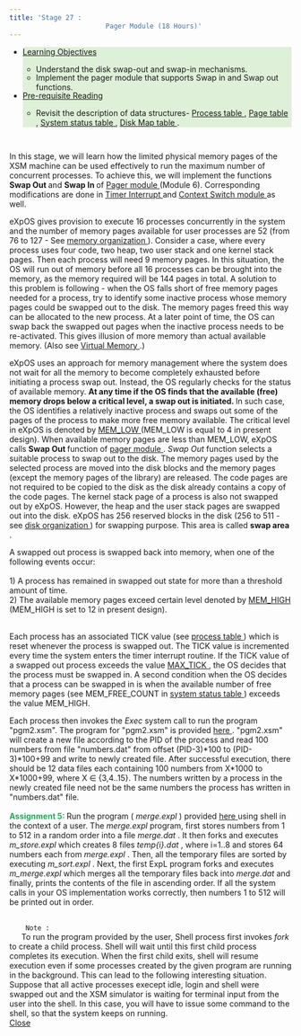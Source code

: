 ```yaml
---
title: 'Stage 27 :
                        Pager Module (18 Hours)'
---
```

<div class="panel-collapse collapse" id="collapse27">
 <div class="panel-body">
  <!--Begin Learning Objectives-->
  <div class="container col-md-12">
   <div class="section_area">
    <ul class="list-group">
     <li class="list-group-item" style="background:#dff0d8">
      <span class="fa fa-book">
      </span>
      <a data-toggle="collapse" href="#lo27">
       Learning
                                Objectives
      </a>
      <div class="panel-collapse expand" id="lo27">
       <ul>
        <li style="margin-bottom: -2px">
         <span class="fa fa-hand-o-right">
         </span>
         Understand the disk swap-out and swap-in mechanisms.
        </li>
        <li style="margin-bottom: -2px">
         <span class="fa fa-hand-o-right">
         </span>
         Implement the pager module that supports Swap in and Swap out functions.
        </li>
       </ul>
      </div>
     </li>
     <li class="list-group-item" style="background:#dff0d8">
      <span class="fa fa-book">
      </span>
      <a data-toggle="collapse" href="#lo27a">
       Pre-requisite Reading
      </a>
      <div class="panel-collapse expand" id="lo27a">
       <ul>
        <li style="margin-bottom: -2px">
         <span class="fa fa-hand-o-right">
         </span>
         Revisit the description of data structures-
         <a href="os_design-files/process_table.html" target="_blank">
          Process table
         </a>
         ,
         <a href="os_design-files/process_table.html#per_page_table" target="_blank">
          Page table
         </a>
         ,
         <a href="os_design-files/mem_ds.html#ss_table" target="_blank">
          System
                          status table
         </a>
         ,
         <a href="os_design-files/process_table.html#disk_map_table" target="_blank">
          Disk
                          Map table
         </a>
         .
        </li>
       </ul>
      </div>
     </li>
    </ul>
   </div>
  </div>
  <!--End Learning Objectives-->
  <br/>
  <p>
   In this stage, we will learn how the limited physical memory pages of the XSM machine can be used effectively to run the maximum number of concurrent processes. To achieve this, we will implement the functions
   <b>
    Swap Out
   </b>
   and
   <b>
    Swap In
   </b>
   of
   <a href="os_modules/Module_6.html" target="_blank">
    Pager module
   </a>
   (Module 6). Corresponding modifications are done in
   <a href="os_design-files/timer.html" target="_blank">
    Timer Interrupt
   </a>
   and
   <a href="os_modules/Module_5.html" target="_blank">
    Context
                          Switch module
   </a>
   as well.
  </p>
  <p>
   eXpOS gives provision to execute 16 processes concurrently in the system and the number of memory pages available for user processes are 52 (from 76 to 127 - See
   <a href="os_implementation.html" target="_blank">
    memory organization
   </a>
   ). Consider a case, where every process uses four
                        code, two heap, two user stack and one kernel stack pages. Then each process will need 9 memory
                        pages. In this situation, the OS will run out of memory before all 16 processes can be brought
                        into the memory, as the memory required will be 144 pages in total. A solution to this problem
                        is following - when the OS falls short of free memory pages needed for a process, try to
                        identify some inactive process whose memory pages could be swapped out to the disk. The memory
                        pages freed this way can be allocated to the new process. At a later point of time, the OS can
                        swap back the swapped out pages when the inactive process needs to be re-activated. This gives
                        illusion of more memory than actual available memory.
                        (Also see
   <a href="https://en.wikipedia.org/wiki/Virtual_memory" target="_blank">
    Virtual Memory
   </a>
   .)
  </p>
  <p>
   eXpOS uses an approach for memory management where the system does not wait for all the memory
                        to become completely exhausted before initiating a process swap out. Instead, the OS regularly
                        checks for the status of available memory.
   <b>
    At any time if the OS finds that the available
                          (free) memory drops below a critical level, a swap out is initiated.
   </b>
   In such case, the OS
                        identifies a relatively inactive process and swaps out some of the pages of the process to make
                        more free memory available. The critical level in eXpOS is denoted by
   <a href="support_tools-files/constants.html" target="_blank">
    MEM_LOW
   </a>
   (MEM_LOW is equal to 4 in present design). When available memory
                        pages are less than MEM_LOW, eXpOS calls
   <b>
    Swap Out
   </b>
   function of
   <a href="os_modules/Module_6.html" target="_blank">
    pager module
   </a>
   .
   <i>
    Swap Out
   </i>
   function selects a suitable process to swap
                        out to the disk. The memory pages used by the selected process are moved into the disk blocks
                        and the memory pages (except the memory pages of the library) are released. The code pages are not
                        required to be copied to the disk as the disk already contains a copy of the code pages. The kernel stack page of a process is also not swapped out by eXpOS. However, the
                        heap and the user stack pages are swapped out into the disk. eXpOS has
                        256 reserved blocks in the disk (256 to 511 - see
   <a href="os_implementation.html" target="_blank">
    disk organization
   </a>
   ) for swapping purpose. This area is called
   <b>
    swap area
   </b>
   .
  </p>
  <p>
   A swapped out process is swapped back into memory, when one of the following events occur:
   <br/>
   <br/>
   1) A process has remained in swapped out state for more than a threshold amount of time.
   <br/>
   2) The available memory pages exceed
                        certain level denoted by
   <a href="support_tools-files/constants.html" target="_blank">
    MEM_HIGH
   </a>
   (MEM_HIGH is set to 12 in present design).
   <br/>
   <br/>
  </p>
  <p>
   Each process has an associated TICK value (see
   <a href="os_design-files/process_table.html" target="_blank">
    process table
   </a>
   ) which is reset
                            whenever the process is swapped out.  The TICK value is incremented every time
                            the system enters the timer interrupt routine.  If the TICK value of a swapped out
                            process exceeds the value
   <a href="support_tools-files/constants.html#swap" target="_blank">
    MAX_TICK
   </a>
   , the OS decides that the process must be swapped in.
                            A second condition when the OS decides that a process can be swapped in is when
                            the available number of free memory pages (see MEM_FREE_COUNT in
   <a href="os_design-files/mem_ds.html#ss_table" target="_blank">
    system status table
   </a>
   ) exceeds the value MEM_HIGH.
  </p>
  <!-- <p>
                        When one of the above conditions occur, 
                        eXpOS calls <b>Swap In</b> function of the pager module. <i>Swap In</i> function selects
                        a suitable swapped out process to swap back into the memory. New memory pages are allocated to the process and
                        disk blocks corresponding to the process are loaded into the allocated memory pages.
                        </p>
                        
                        <p>The exact details of the strategy used by eXpOS to select a suitable process for Swap In/Out will be discussed later.</p>-->
  <p>
   When does the OS check for MEM_LOW/MEM_HIGH condition? This is done in the
   <a href="os_design-files/timer.html" target="_blank">
    timer interrupt handler
   </a>
   . Since the system enters the timer routine at regular intervals, this design ensures that
                        regular monitoring of TICK/MEM_FREE_COUNT is achieved.
  </p>
  <p>
   We will modify the timer interrupt handler in the following way.  Whenever it is entered from the context of any process
   <b>
    except
   </b>
   a special
   <b>
    swapper daemon process
   </b>
   (to be described later), the handler will inspect the TICK status of the swapped out processes and the memory availability status in the system status table to decide whether a swap-in/swap-out must be initiated.  If swap-in/swap-out is needed, the timer will set the PAGING_STATUS field in the system status table to SWAP_IN/SWAP_OUT appropriately to inform the 
                        scheduler about the need for a swap-in/swap-out.  The timer handler then passes control 
                        to the scheduler. Note that the timer does not initiate any swap-in/swap-out now.  We will describe the actions performed when the timer interrupt handler is entered from the context of the swapper daemon soon below.
  </p>
  <p>
   We will modify the eXpOS scheduler to schedule the swapper daemon whenever PAGING_STATUS field in the system status table is set to SWAP_IN/SWAP_OUT.   
                        The OS reserves PID=15 for the swapper daemon process.  (Thus the swapper daemon joins login, shell and idle processess as special processess initiated by the kernel.)
   <b>
    The swapper daemon shares the code of the idle process, and is essentially a duplicate 
                        idle process running with a different PID. Its sole purpose is to set up a user context for swapping operations.
   </b>
   A consequence of the introduction of the swapper daemon is that only 12 user applications can run concurrently now.
  </p>
  <p>
   If the timer interrupt handler is entered from the context of the swapper daemon, then it will call the Swap-in/Swap-out functions of the pager module after inspecting
                         the value of PAGING_STATUS in the system status table.
   <b>
    Thus, swap-in/swap out will be initiated by the timer interrupt handler only from the context of the swapper daemon.
   </b>
  </p>
  <p>
   While swapping is ongoing, the swapper daemon may get blocked when
                            swap-in/swap-out operation waits for a disk-memory transfer. The OS scheduler 
                            will run the Idle process in such case. Note that the Idle process   
                            will never get blocked, and can always be scheduled whenever no other process is 
                            ready to run.
  </p>
  <p>
   Once a swap-in/swap-out is initiated from the timer, the OS scheduler will not schedule any process other than
                          the swapper daemon or the idle process until the swap-in/swap-out is completed.
                          This policy is taken to avoid unpredicatable conditions that can arise if other processes
                          rapidly acquire/release memory and change the memory availability in the system while a swap
                          operation is ongoing. This design, though not very efficient, is simple to implement and
                        yet achieves the goal
                        of having the full quota of 16 process in concurrent execution. (Note that the size of
                        the process table in the eXpOS implementation outlined here limits the number of concurrent
                        processes to 16).
  </p>
  <p>
   The algorithms for Swap-in and Swap-out are implemented in the
   <a href="os_modules/Module_6.html" target="_blank">
    Pager Module
   </a>
   (Module 6).
  </p>
  <br/>
  <br/>
  <b style="font-size: 20px">
   Modifications to Timer Interrupt
  </b>
  <br/>
  <br/>
  <br/>
  <figure style="text-align: center;">
   <img src="img/roadmap/timer_interrupt.png" style="display:block;margin-left:auto;margin-right:auto"/>
   <br/>
   <figcaption>
    Control flow for timer interrupt
   </figcaption>
  </figure>
  <br/>
  <br/>
  <p>
   Timer interrupt handler is modified as follows:
  </p>
  <p>
   The handler must check whether the current process is the
   <a href="os_design-files/misc.html#swapper" target="_blank">
    swapper daemon
   </a>
   .  
                        This condition can happen only when a swap operation is to be initiated.  
                        In this case, PAGING_STATUS field of the system status table must be checked
                        and Swap_in/Swap_out function of the pager module must be invoked appropriately (SWAP_OUT = 1 and SWAP_IN = 2).
  </p>
  <p>
   If the current process is the idle process, there are two possibilities.
                        If swapping is ongoing (check PAGING_STATUS), one can infer that Idle
                        was scheduled because the swapper daemon was blocked.  In this case, the 
                        timer must invoke the scheduler.  (The scheduler will run Idle again if
                        the daemon is not unblocked.  Otherwise, the daemon will be scheduled.)
                        The second possibility is that swapping was not on-going.  This case is
                        not different from the condition to be checked when timer is entered from
                        any process other than the paging process, and will be descibed next.
  </p>
  <p>
   Generally, when the timer handler is entered from a process when scheduling
                        was not on, the handler must decide whether normal scheduling shall continue
                        or swap-in/swap-out must be inititiated.  Swap-in must be initiated if 
                        the value of MEM_FREE COUNT in the system status table is below MEM_LOW.
                        Swap-out must be inititated if either a) memory availability is high (MEM_FREE_COUNT
                        value exceeds MEM_HIGH) or b) some swapped process has TICK value exceeding 
                        the threshold MAX_TICK.
  </p>
  <br/>
  <p>
   Another modification in the Timer interrupt is to increment the TICK field in the
   <a href="os_design-files/process_table.html" target="_blank">
    process table
   </a>
   of every NON-TERMINATED process. When a process is created
                        by the Fork system call, the TICK value of the process is set to 0 in the process table. Each
                        time the system enters the timer interrupt handler, the TICK value of the process is
                        incremented. The TICK value of a process is reset to zero whenever the process is swapped out
                        or swapped in. Thus the tick value of a process that is not swapped out indicates for how long
                        that process had been in memory without being swapped out. Similarly, the tick value of a
                        swapped out process indicates how long the process had been in swapped state. The
                        swap-in/swap-out algorithms will use the value of TICK to determine the process which had been
                        in swapped state (or not swapped state) for the longest time for swapping in (or out).
  </p>
  <p style="text-indent: 0px">
   Modify Timer Interrupt implemented in earlier stages according to the
                        detailed algorithm given
   <a href="os_design-files/timer.html" target="_blank">
    here
   </a>
   .
  </p>
  <br/>
  <br/>
  <b style="font-size: 20px">
   Pager Module (Module 6)
  </b>
  <br/>
  <br/>
  <p>
   Pager module is responsible for selecting processes to swap-out/swap-in and also to conduct
                        the swap-out/swap-in operations for effective memory management.
  </p>
  <br/>
  <ol style="list-style-type: decimal; margin-left: 2px">
   <li>
    <b>
     Swap Out (function number = 1,
     <a href="os_modules/Module_6.html" target="_blank">
      Pager
                              module
     </a>
     )
    </b>
   </li>
   <br/>
   <figure style="text-align: center;">
    <img src="img/roadmap/swap_out.png" style="display:block;margin-left:auto;margin-right:auto"/>
    <br/>
    <figcaption>
     Control flow for
     <b>
      Swap Out
     </b>
    </figcaption>
   </figure>
   <br/>
   <br/>
   <p>
    Swap Out function is invoked from the
    <a href="os_design-files/timer.html" target="_blank">
     timer
                            interrupt handler
    </a>
    and does not take any arguments. As mentioned earlier, the timer interrupt handler will invoke Swap Out only from the context of the
    <b>
     Swapper Daemon
    </b>
    .
   </p>
   <p>
    Swap Out function first chooses a suitable process for swapping out into the disk.  The processes which are not running and are in WAIT_PROCESS or
                          WAIT_SEMAPHORE state are considered first for swapping out (why?). When no such process is
                          found, the process which has stayed longest in the memory is selected for swapping out into
                          the disk. To detect the processes which has stayed longest in the memory, the TICK field in
                          the
    <a href="os_design-files/process_table.html" target="_blank">
     process table
    </a>
    is used.
                          Thus the process with the highest TICK is selected for swapping out.
   </p>
   <p>
    Now that, a process is selected to swap out, the TICK field for the selected process is
                          initialized to 0. (From now on, the TICK field must count for what amount of time the process has been in memory).  The code pages for the swapping-out process are released and the page table
                          entries of the code pages are invalidated. The process selected for swapping out, can have
                          shared heap pages. To simplify implementation, shared heap pages are not swapped out into the
                          disk. Again, to simplify implementation, the kernel stack page is also not swapped out. Non-shared heap pages and user stack pages are stored in the swap
                          area in the disk.
    <b>
     Get Swap Block
    </b>
    function of the
    <a href="os_modules/Module_2.html" target="_blank">
     memory manager module
    </a>
    is invoked to find free blocks in the swap area.
                          These memory pages are stored into the allocated disk blocks by invoking
    <b>
     Disk Store
    </b>
    function of the
    <a href="os_modules/Module_4.html" target="_blank">
     device manager module
    </a>
    and
    <a href="os_design-files/process_table.html#disk_map_table" target="_blank">
     disk map
                            table
    </a>
    is updated with the disk numbers of corresponding pages. Memory pages of the
                          process are released using
    <b>
     Release Page
    </b>
    function of memory manager module and page
                          table entries for these swapped out pages are invalidated. Also the SWAP FLAG in the process table of the
                          swapped out process is set to 1, indicating that the process is swapped out.
   </p>
   <p>
    <b>
     Finally, the PAGING_STATUS in the System Status Table is reset to 0. This step informs the scheduler that the swap operation is complete and normal scheduling can be resumed.
    </b>
   </p>
   <p style="text-indent: 0px">
    Implement
    <i>
     Swap Out
    </i>
    function using the detailed algorithm
                          given in the pager module link above.
   </p>
   <br/>
   <li>
    <b>
     Swap In (function number = 2,
     <a href="os_modules/Module_6.html" target="_blank">
      Pager
                              module
     </a>
     )
    </b>
   </li>
   <br/>
   <br/>
   <figure style="text-align: center;">
    <img src="img/roadmap/swap_in.png" style="display:block;margin-left:auto;margin-right:auto"/>
    <br/>
    <figcaption>
     Control flow for
     <b>
      Swap In
     </b>
    </figcaption>
   </figure>
   <br/>
   <br/>
   <p>
    <b>
     <i>
      Swap In
     </i>
    </b>
    function is invoked from the
    <a href="os_design-files/timer.html" target="_blank">
     timer interrupt handler
    </a>
    and does not take any arguments.
   </p>
   <p>
    The
    <i>
     Swap In
    </i>
    function selects a swapped out process to be brought back to memory. The process which has stayed for longest time in the disk and is ready to
                          run is selected.  That is, the process with the highest TICK among the swapped-out READY processes is selected).
   </p>
   <p>
    Now that, a process is selected to be swapped back into the memory, the TICK field for the
                          selected process is initialized to 0. Code pages of the process are not loaded
                          into the memory, as these pages can be loaded later when exception occurs during execution of
                          the process. Free memory pages for the heap and user stack are allocated using
                          the
    <b>
     Get Free Page
    </b>
    function of the
    <a href="os_modules/Module_2.html" target="_blank">
     memory
                            manager module
    </a>
    and disk blocks of the process are loaded into these memory pages using
                          the
    <b>
     Disk Load
    </b>
    function of the
    <a href="os_modules/Module_4.html" target="_blank">
     device
                            manager module
    </a>
    . The Page table is updated for the new heap and user stack
                          pages. The swap disk blocks used by these pages are released using
    <b>
     Release Block
    </b>
    function of the memory manager module and
    <a href="os_design-files/process_table.html#disk_map_table" target="_blank">
     Disk map table
    </a>
    is invalidated for these pages. Also the SWAP FLAG in
                          the process table of the swapped in process is set to 0, indicating that the process is no
                          longer swapped out.
   </p>
   <p>
    <b>
     Finally, the PAGING_STATUS in the System Status Table is reset to 0. This step informs the scheduler that the swap operation is complete and normal scheduling can be resumed.
    </b>
   </p>
   <p style="text-indent: 0px">
    Implement
    <i>
     Swap In
    </i>
    function using the detailed algorithm
                          given in the pager module link above.
   </p>
   <br/>
   <p style="text-indent: 0px">
    <code>
     Note :
    </code>
    <b>
     [Implementation Hazard]
    </b>
    There is a
                          possibility that the code of the Pager module will exceed more than 2 disk blocks (more than
                          512 instructions). Try to write optimized code to fit the pager module code in 2 blocks. You
                          can use the following strategy to reduce the number of instructions. According to given
                          algorithm for
    <b>
     Swap Out
    </b>
    function, the actions done for code pages, heap pages, user stack pages are written separately. This results in calling Release Page function 2
                          times, Get Swap Block and Disk Store functions 2 times each. Combine these actions into a
                          single while loop where each module function is called only once. The loop should traverse
                          through the page table entries one by one (except library page entries) and perform
                          appropriate actions if the page table entry for a page is valid. Apply similar strategy for
    <b>
     Swap In
    </b>
    function also.
   </p>
   <br/>
   <li>
    <b>
     Get Swap Block (function number = 6,
     <a href="os_modules/Module_2.html" target="_blank">
      Memory
                              Manager Module
     </a>
     )
    </b>
   </li>
   <p>
    <b>
     Get Swap Block
    </b>
    function does not take any arguments. The function returns a free
                          block from the swap area (disk blocks 256 to 511 - see
    <a href="os_implementation.html" target="_blank">
     disk organization
    </a>
    ) of the eXpOS. Get Swap Block searches for a free
                          block from
    <a href="support_tools-files/constants.html" target="_blank">
     DISK_SWAP_AREA
    </a>
    (starting of disk swap area) to
    <a href="support_tools-files/constants.html" target="_blank">
     DISK_SIZE
    </a>
    -1
                          (ending of the eXpOS disk). If a free block is found, the block number is returned. If no free block in swap area is found, -1 is returned to the caller.
   </p>
   <p style="text-indent: 0px">
    Implement
    <i>
     Get Swap Block
    </i>
    function using the detailed
                          algorithm given in the memory manager module link above.
   </p>
   <br/>
   <p style="text-indent: 0px">
    <code>
     Note :
    </code>
    The implementation of module functions
    <b>
     <i>
      Swap Out
     </i>
    </b>
    ,
    <b>
     <i>
      Swap In
     </i>
    </b>
    and
    <b>
     <i>
      Get Swap Block
     </i>
    </b>
    are final.
   </p>
   <br/>
   <b>
    Modification to Context Switch Module (Module 5)
   </b>
   <br/>
   <br/>
   <p>
    Previously, the
    <a href="os_modules/Module_5.html" target="_blank">
     Context Switch module
    </a>
    (scheduler module) would select a new process to schedule according to the Round Robin
                          scheduling algorithm. The procedure for selecting a process to execute is slightly modified
                          in this stage. If swap-in/swap-out is ongoing (that is, if the PAGING_STATUS field of the
    <a href="os_design-files/mem_ds.html#ss_table" target="_blank">
     system status table
    </a>
    is
                          set), the context switch module schedules the Swapper Daemon (PID = 15)
    <b>
     whenever it is not blocked
    </b>
    .  If the swapper daemon is blocked (for some disk operation), then the idle process (PID = 0) must be scheduled.  (The OS design disallows scheduling any process except Idle and Swapper daemon when swapping is on-going.)   If the PAGING_STATUS is set to 0,  swapping is not on-going and hence the next READY/CREATED process which is not swapped out is scheduled in normal Round Robin order. Finally, if no process is in READY or CREATED state,
                          then the idle process is scheduled.
   </p>
   <p style="text-indent: 0px">
    Modify Context Switch module implemented in earlier stages
                          according to the detailed algorithm given
    <a href="os_modules/Module_5.html" target="_blank">
     here
    </a>
    .
   </p>
   <br/>
   <br/>
   <b>
    Modifications to OS Startup Code
   </b>
   <br/>
   <br/>
   <p style="text-indent: 0px">
    Modify
    <a href="os_design-files/misc.html#os_startup" target="_blank">
     OS Startup Code
    </a>
    to initialize the process table and page table for the Swapper Daemon (similar to the Idle Process).
   </p>
   <p style="text-indent: 0px">
    The final algorithm is given
    <a href="os_design-files/misc.html#os_startup" target="_blank">
     here
    </a>
    .
   </p>
   <br/>
   <br/>
   <br/>
   <b>
    Modifications to boot module
   </b>
   <br/>
   <br/>
   <ul style="list-style-type: disc; margin-left: 10px;">
    <p style="text-indent: 0px">
     Modify
     <a href="os_modules/Module_7.html" target="_blank">
      Boot
                              module
     </a>
     to add the following steps :
    </p>
    <li style="padding-left: 20px">
     Load module 6 (Pager Module) form disk to memory. See
     <a href="os_implementation.html" target="_blank">
      disk/memory organization
     </a>
     .
    </li>
    <li style="padding-left: 20px">
     Initialize the SWAPPED_COUNT field to 0 and PAGING_STATUS
                            field to 0 in the
     <a href="os_design-files/mem_ds.html#ss_table" target="_blank">
      system
                              status table
     </a>
     to 0, as initially there are no swapped out processes.
    </li>
    <li style="padding-left: 20px">
     Initialize the TICK field to 0 for all the 16
     <a href="os_design-files/process_table.html" target="_blank">
      process table
     </a>
     entries.
    </li>
    <li style="padding-left: 20px">
     Update the MEM_FREE_COUNT to 45 in the
     <a href="os_design-files/mem_ds.html#ss_table" target="_blank">
      system
                                status table
     </a>
     . (The 2 pages are allocated for the user/kernel stack for Swapper Daemon reducing the number from 47 to 45).
    </li>
   </ul>
   <div class="container col-md-12">
    <div class="section_area">
     <ul class="list-group">
      <!--  <li class="list-group-item">

<a data-toggle="collapse"  href="#collapseq24"><b>Q1.</b> Why the processes with state WAIT_PROCESS is given high preference and then WAIT_TERMINAL are preferred to while selecting swap out process?</a>
                            <div id="collapseq24" class="panel-collapse collapse">
                            The processes waiting in pr

                            </div>
    </li>-->
      <li class="list-group-item">
       <a data-toggle="collapse" href="#collapseq25">
        <b>
         Q1.
        </b>
        Why only READY state processes
                                  are selected for swap in, even though swapped out processes can be in blocked state
                                  also?
       </a>
       <div class="panel-collapse collapse" id="collapseq25">
        It is not very useful to swap in a process which is in blocked state into the memory.
                                  As the process is in blocked state, even after swapping in, the process will not
                                  execute until it is made READY. Until the process is made READY, it will just occupy
                                  memory pages which could be used for some other READY/RUNNING process.
       </div>
      </li>
     </ul>
    </div>
   </div>
   <br/>
   <b style="color:#26A65B">
    Assignment 1:
   </b>
   Write an ExpL program which invokes
   <i>
    Fork
   </i>
   system call four times back to back. Then, the program shall use
   <i>
    Exec
   </i>
   system call to
                        execute pid.xsm file (used in
   <a href="#collapse21" target="_blank">
    stage 21
   </a>
   ) to print the
                        PID of the processes. Invoking four Forks back to back is supposed to create 16 new processes,
                        but only 12 new processes will be created as eXpOS will run out of process table entries. Run
                        this program using the shell in the context of a user.
   <br/>
   <br/>
   <b style="color:#26A65B">
    Assignment 2:
   </b>
   Run the program provided
   <a href="test_prog.html#test_program_8" target="_blank">
    here
   </a>
   using shell in the context of a user. The program given in the given link will first read a delay parameter and then, call the Fork system call and create 12 processes. Each process prints numbers from PID*100 to PID*100 + 7. After printing each number, a delay function is called with the the delay parameter provided.
   <br/>
   <br/>
   <b style="color:#26A65B">
    Assignment 3:
   </b>
   Run the program provided
   <a href="test_prog.html#test_program_9" target="_blank">
    here
   </a>
   using shell in the context of a user. The program will create a file
                        with name as "num.dat" and permission as
   <i>
    open access
   </i>
   . Integers 1 to 1200 are written to
                        this file and file is closed. The program will then invoke
   <i>
    Fork
   </i>
   system call four times,
                        back to back to create 12 processes and
   <i>
    Exec
   </i>
   system call is invoked with file
                        "pgm1.xsm". The program for "pgm1.xsm" is provided
   <a href="test_prog.html#test_program_10" target="_blank">
    here
   </a>
   . "pgm1.xsm" will create a new file according to the PID of the
                        process and read 100 numbers from file "num.dat" from offset (PID-3)*100 to (PID-3)*100+99 and
                        write to newly created file. After successful execution, there should be 12 data files each
                        containing 100 consecutive numbers (PID-3)*100+1 to (PID-3)*100+100.
   <br/>
   <br/>
   <b style="color:#26A65B">
    Assignment 4:
   </b>
   Run the program provided
   <a href="test_prog.html#test_program_11" target="_blank">
    here
   </a>
   using shell in the context of a user. The program will create a file
                        with name as "numbers.dat" and permission as
   <i>
    open access
   </i>
   and open the file. The program
                        also invokes
   <i>
    Semget
   </i>
   for a shared semaphore. The program will then invoke
   <i>
    Fork
   </i>
   system call four times, back to back to create 12 processes. The 12 processes now share a file
                        open instance and a semaphore. Each process will write 100 numbers consecutively (PID*1000+1 to
                        PID*1000+100) to the file "numbers.dat".
   <!--After all processes complete writing to the file "numbers.dat" (Share count becomes 1300), -->
   Each process then invokes the
   <i>
    Exec
   </i>
   system call to run the program "pgm2.xsm". The program for "pgm2.xsm" is provided
   <a href="test_prog.html#test_program_12" target="_blank">
    here
   </a>
   . "pgm2.xsm" will create a new file according to the PID of the
                        process and read 100 numbers from file "numbers.dat" from offset (PID-3)*100 to (PID-3)*100+99
                        and write to newly created file. After successful execution, there should be 12 data files each
                        containing 100 numbers from X*1000 to X*1000+99, where X ∈ {3,4..15}. The numbers written
                        by a process in the newly created file need not be the same numbers the process has written in
                        "numbers.dat" file.
   <br/>
   <br/>
   <b style="color:#26A65B">
    Assignment 5:
   </b>
   Run the program (
   <i>
    merge.expl
   </i>
   ) provided
   <a href="test_prog.html#test_program_16" target="_blank">
    here
   </a>
   using shell in the context of a user. The
   <i>
    merge.expl
   </i>
   program, first stores numbers from 1 to 512 in a random order into a file
   <i>
    merge.dat
   </i>
   . It then forks and executes
   <i>
    m_store.expl
   </i>
   which creates 8 files
   <i>
    temp{i}.dat
   </i>
   , where i=1..8 and stores 64 numbers each from
   <i>
    merge.expl
   </i>
   . Then, all the temporary files are sorted by executing
   <i>
    m_sort.expl
   </i>
   . Next, the first ExpL program forks and executes
   <i>
    m_merge.expl
   </i>
   which merges all the temporary files back into
   <i>
    merge.dat
   </i>
   and finally, prints the contents of the file in ascending order. If all
                        the system calls in your OS implementation works correctly, then numbers
                        1 to 512 will be printed out in order.
   <br/>
   <br/>
   <code>
    Note :
   </code>
   To run the program provided by the user, Shell process first invokes
   <i>
    fork
   </i>
   to create a child process. Shell will wait until this first child process completes its
                        execution. When the first child exits, shell will resume execution even if some processes
                        created by the given program are running in the background. This can lead to the following
                        interesting situation. Suppose that all active processes execept idle, login and shell were
                        swapped out and the XSM simulator is waiting for terminal input from the user
                        into the shell. In this case, you will have to issue some command to the 
                        shell, so that the system keeps on running.
   <br/>
   <a data-toggle="collapse" href="#collapse27">
    <span class="fa fa-times">
    </span>
    Close
   </a>
  </ol>
 </div>
</div>
